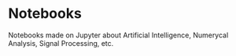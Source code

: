 # Notebooks
Notebooks made on Jupyter about Artificial Intelligence, Numerycal Analysis, Signal Processing, etc.
